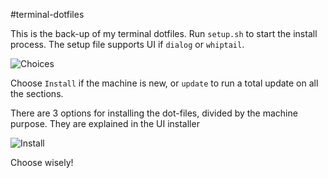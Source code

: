 #terminal-dotfiles

This is the back-up of my terminal dotfiles. Run ``setup.sh`` to start the install process. The setup file supports UI if ``dialog`` or ``whiptail``.

![Choices](https://dl.dropboxusercontent.com/u/33918157/terminal-dotfiles/choice.png)

Choose ``Install`` if the machine is new, or ``update`` to run a total update on all the sections.

There are 3 options for installing the dot-files, divided by the machine purpose. They are explained in the UI installer

![Install](https://dl.dropboxusercontent.com/u/33918157/terminal-dotfiles/install.png)

Choose wisely!
